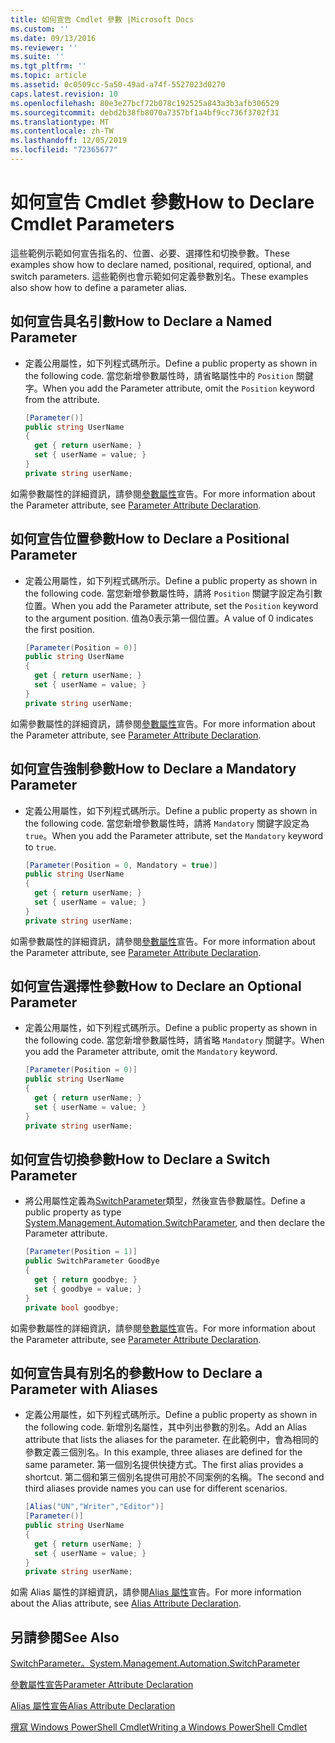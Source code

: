 ```yaml
---
title: 如何宣告 Cmdlet 參數 |Microsoft Docs
ms.custom: ''
ms.date: 09/13/2016
ms.reviewer: ''
ms.suite: ''
ms.tgt_pltfrm: ''
ms.topic: article
ms.assetid: 0c0509cc-5a50-49ad-a74f-5527023d0270
caps.latest.revision: 10
ms.openlocfilehash: 80e3e27bcf72b078c192525a843a3b3afb306529
ms.sourcegitcommit: debd2b38fb8070a7357bf1a4bf9cc736f3702f31
ms.translationtype: MT
ms.contentlocale: zh-TW
ms.lasthandoff: 12/05/2019
ms.locfileid: "72365677"
---
```

# <a name="how-to-declare-cmdlet-parameters"></a><span data-ttu-id="93a0d-102">如何宣告 Cmdlet 參數</span><span class="sxs-lookup"><span data-stu-id="93a0d-102">How to Declare Cmdlet Parameters</span></span>

<span data-ttu-id="93a0d-103">這些範例示範如何宣告指名的、位置、必要、選擇性和切換參數。</span><span class="sxs-lookup"><span data-stu-id="93a0d-103">These examples show how to declare named, positional, required, optional, and switch parameters.</span></span> <span data-ttu-id="93a0d-104">這些範例也會示範如何定義參數別名。</span><span class="sxs-lookup"><span data-stu-id="93a0d-104">These examples also show how to define a parameter alias.</span></span>

## <a name="how-to-declare-a-named-parameter"></a><span data-ttu-id="93a0d-105">如何宣告具名引數</span><span class="sxs-lookup"><span data-stu-id="93a0d-105">How to Declare a Named Parameter</span></span>

- <span data-ttu-id="93a0d-106">定義公用屬性，如下列程式碼所示。</span><span class="sxs-lookup"><span data-stu-id="93a0d-106">Define a public property as shown in the following code.</span></span> <span data-ttu-id="93a0d-107">當您新增參數屬性時，請省略屬性中的 `Position` 關鍵字。</span><span class="sxs-lookup"><span data-stu-id="93a0d-107">When you add the Parameter attribute, omit the `Position` keyword from the attribute.</span></span>

    ```csharp
    [Parameter()]
    public string UserName
    {
      get { return userName; }
      set { userName = value; }
    }
    private string userName;
    ```

<span data-ttu-id="93a0d-108">如需參數屬性的詳細資訊，請參閱[參數屬性](./parameter-attribute-declaration.md)宣告。</span><span class="sxs-lookup"><span data-stu-id="93a0d-108">For more information about the Parameter attribute, see [Parameter Attribute Declaration](./parameter-attribute-declaration.md).</span></span>

## <a name="how-to-declare-a-positional-parameter"></a><span data-ttu-id="93a0d-109">如何宣告位置參數</span><span class="sxs-lookup"><span data-stu-id="93a0d-109">How to Declare a Positional Parameter</span></span>

- <span data-ttu-id="93a0d-110">定義公用屬性，如下列程式碼所示。</span><span class="sxs-lookup"><span data-stu-id="93a0d-110">Define a public property as shown in the following code.</span></span> <span data-ttu-id="93a0d-111">當您新增參數屬性時，請將 `Position` 關鍵字設定為引數位置。</span><span class="sxs-lookup"><span data-stu-id="93a0d-111">When you add the Parameter attribute, set the `Position` keyword to the argument position.</span></span> <span data-ttu-id="93a0d-112">值為0表示第一個位置。</span><span class="sxs-lookup"><span data-stu-id="93a0d-112">A value of 0 indicates the first position.</span></span>

    ```csharp
    [Parameter(Position = 0)]
    public string UserName
    {
      get { return userName; }
      set { userName = value; }
    }
    private string userName;
    ```

<span data-ttu-id="93a0d-113">如需參數屬性的詳細資訊，請參閱[參數屬性](./parameter-attribute-declaration.md)宣告。</span><span class="sxs-lookup"><span data-stu-id="93a0d-113">For more information about the Parameter attribute, see [Parameter Attribute Declaration](./parameter-attribute-declaration.md).</span></span>

## <a name="how-to-declare-a-mandatory-parameter"></a><span data-ttu-id="93a0d-114">如何宣告強制參數</span><span class="sxs-lookup"><span data-stu-id="93a0d-114">How to Declare a Mandatory Parameter</span></span>

- <span data-ttu-id="93a0d-115">定義公用屬性，如下列程式碼所示。</span><span class="sxs-lookup"><span data-stu-id="93a0d-115">Define a public property as shown in the following code.</span></span> <span data-ttu-id="93a0d-116">當您新增參數屬性時，請將 `Mandatory` 關鍵字設定為 `true`。</span><span class="sxs-lookup"><span data-stu-id="93a0d-116">When you add the Parameter attribute, set the `Mandatory` keyword to `true`.</span></span>

    ```csharp
    [Parameter(Position = 0, Mandatory = true)]
    public string UserName
    {
      get { return userName; }
      set { userName = value; }
    }
    private string userName;
    ```

<span data-ttu-id="93a0d-117">如需參數屬性的詳細資訊，請參閱[參數屬性](./parameter-attribute-declaration.md)宣告。</span><span class="sxs-lookup"><span data-stu-id="93a0d-117">For more information about the Parameter attribute, see [Parameter Attribute Declaration](./parameter-attribute-declaration.md).</span></span>

## <a name="how-to-declare-an-optional-parameter"></a><span data-ttu-id="93a0d-118">如何宣告選擇性參數</span><span class="sxs-lookup"><span data-stu-id="93a0d-118">How to Declare an Optional Parameter</span></span>

- <span data-ttu-id="93a0d-119">定義公用屬性，如下列程式碼所示。</span><span class="sxs-lookup"><span data-stu-id="93a0d-119">Define a public property as shown in the following code.</span></span> <span data-ttu-id="93a0d-120">當您新增參數屬性時，請省略 `Mandatory` 關鍵字。</span><span class="sxs-lookup"><span data-stu-id="93a0d-120">When you add the Parameter attribute, omit the `Mandatory` keyword.</span></span>

    ```csharp
    [Parameter(Position = 0)]
    public string UserName
    {
      get { return userName; }
      set { userName = value; }
    }
    private string userName;
    ```

## <a name="how-to-declare-a-switch-parameter"></a><span data-ttu-id="93a0d-121">如何宣告切換參數</span><span class="sxs-lookup"><span data-stu-id="93a0d-121">How to Declare a Switch Parameter</span></span>

- <span data-ttu-id="93a0d-122">將公用屬性定義為[SwitchParameter](/dotnet/api/System.Management.Automation.SwitchParameter)類型，然後宣告參數屬性。</span><span class="sxs-lookup"><span data-stu-id="93a0d-122">Define a public property as type [System.Management.Automation.SwitchParameter](/dotnet/api/System.Management.Automation.SwitchParameter), and then declare the Parameter attribute.</span></span>

    ```csharp
    [Parameter(Position = 1)]
    public SwitchParameter GoodBye
    {
      get { return goodbye; }
      set { goodbye = value; }
    }
    private bool goodbye;
    ```

<span data-ttu-id="93a0d-123">如需參數屬性的詳細資訊，請參閱[參數屬性](./parameter-attribute-declaration.md)宣告。</span><span class="sxs-lookup"><span data-stu-id="93a0d-123">For more information about the Parameter attribute, see [Parameter Attribute Declaration](./parameter-attribute-declaration.md).</span></span>

## <a name="how-to-declare-a-parameter-with-aliases"></a><span data-ttu-id="93a0d-124">如何宣告具有別名的參數</span><span class="sxs-lookup"><span data-stu-id="93a0d-124">How to Declare a Parameter with Aliases</span></span>

- <span data-ttu-id="93a0d-125">定義公用屬性，如下列程式碼所示。</span><span class="sxs-lookup"><span data-stu-id="93a0d-125">Define a public property as shown in the following code.</span></span> <span data-ttu-id="93a0d-126">新增別名屬性，其中列出參數的別名。</span><span class="sxs-lookup"><span data-stu-id="93a0d-126">Add an Alias attribute that lists the aliases for the parameter.</span></span> <span data-ttu-id="93a0d-127">在此範例中，會為相同的參數定義三個別名。</span><span class="sxs-lookup"><span data-stu-id="93a0d-127">In this example, three aliases are defined for the same parameter.</span></span> <span data-ttu-id="93a0d-128">第一個別名提供快捷方式。</span><span class="sxs-lookup"><span data-stu-id="93a0d-128">The first alias provides a shortcut.</span></span> <span data-ttu-id="93a0d-129">第二個和第三個別名提供可用於不同案例的名稱。</span><span class="sxs-lookup"><span data-stu-id="93a0d-129">The second and third aliases provide names you can use for different scenarios.</span></span>

    ```csharp
    [Alias("UN","Writer","Editor")]
    [Parameter()]
    public string UserName
    {
      get { return userName; }
      set { userName = value; }
    }
    private string userName;
    ```

<span data-ttu-id="93a0d-130">如需 Alias 屬性的詳細資訊，請參閱[Alias 屬性](./alias-attribute-declaration.md)宣告。</span><span class="sxs-lookup"><span data-stu-id="93a0d-130">For more information about the Alias attribute, see [Alias Attribute Declaration](./alias-attribute-declaration.md).</span></span>

## <a name="see-also"></a><span data-ttu-id="93a0d-131">另請參閱</span><span class="sxs-lookup"><span data-stu-id="93a0d-131">See Also</span></span>

[<span data-ttu-id="93a0d-132">SwitchParameter。</span><span class="sxs-lookup"><span data-stu-id="93a0d-132">System.Management.Automation.SwitchParameter</span></span>](/dotnet/api/System.Management.Automation.SwitchParameter)

[<span data-ttu-id="93a0d-133">參數屬性宣告</span><span class="sxs-lookup"><span data-stu-id="93a0d-133">Parameter Attribute Declaration</span></span>](./parameter-attribute-declaration.md)

[<span data-ttu-id="93a0d-134">Alias 屬性宣告</span><span class="sxs-lookup"><span data-stu-id="93a0d-134">Alias Attribute Declaration</span></span>](./alias-attribute-declaration.md)

[<span data-ttu-id="93a0d-135">撰寫 Windows PowerShell Cmdlet</span><span class="sxs-lookup"><span data-stu-id="93a0d-135">Writing a Windows PowerShell Cmdlet</span></span>](./writing-a-windows-powershell-cmdlet.md)
